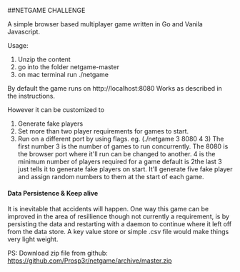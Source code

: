 ##NETGAME CHALLENGE

A simple browser based multiplayer game written in Go and Vanila Javascript.



Usage:
1. Unzip the content
2. go into the folder netgame-master
3. on mac terminal run ./netgame

By default the game runs on http://localhost:8080
Works as described in the instructions.

However it can be customized to
1. Generate fake players
2. Set more than two player requirements for games to start.
3. Run on a different port by using flags. eg. (./netgame 3 8080 4 3)
The first number 3 is the number of games to run concurrently.
The 8080 is the browser port where it'll run can be changed to another.
4 is the minimum number of players required for a game default is 2the last 3 just tells it to generate fake players on start. It'll generate five fake player and assign random numbers to them at the start of each game.

#### Data Persistence & Keep alive
It is inevitable that accidents will happen.
One way this game can be improved in the area of resillience though not currently a requirement, is by persisting the data and restarting with a daemon to continue where it left off from the data store. A key value store or simple .csv file would make things very light weight.








PS: Download zip file from github: https://github.com/Prosp3r/netgame/archive/master.zip
